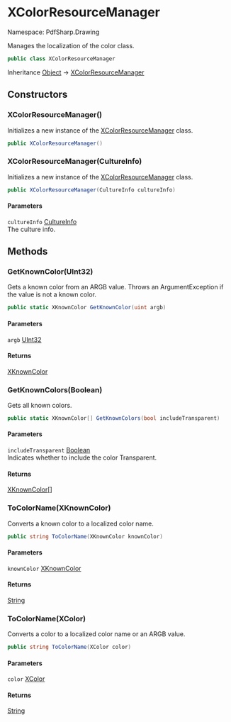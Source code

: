 # XColorResourceManager

Namespace: PdfSharp.Drawing

Manages the localization of the color class.

```csharp
public class XColorResourceManager
```

Inheritance [Object](https://docs.microsoft.com/en-us/dotnet/api/system.object) → [XColorResourceManager](./pdfsharp.drawing.xcolorresourcemanager)

## Constructors

### **XColorResourceManager()**

Initializes a new instance of the [XColorResourceManager](./pdfsharp.drawing.xcolorresourcemanager) class.

```csharp
public XColorResourceManager()
```

### **XColorResourceManager(CultureInfo)**

Initializes a new instance of the [XColorResourceManager](./pdfsharp.drawing.xcolorresourcemanager) class.

```csharp
public XColorResourceManager(CultureInfo cultureInfo)
```

#### Parameters

`cultureInfo` [CultureInfo](https://docs.microsoft.com/en-us/dotnet/api/system.globalization.cultureinfo)<br>
The culture info.

## Methods

### **GetKnownColor(UInt32)**

Gets a known color from an ARGB value. Throws an ArgumentException if the value is not a known color.

```csharp
public static XKnownColor GetKnownColor(uint argb)
```

#### Parameters

`argb` [UInt32](https://docs.microsoft.com/en-us/dotnet/api/system.uint32)<br>

#### Returns

[XKnownColor](./pdfsharp.drawing.xknowncolor)<br>

### **GetKnownColors(Boolean)**

Gets all known colors.

```csharp
public static XKnownColor[] GetKnownColors(bool includeTransparent)
```

#### Parameters

`includeTransparent` [Boolean](https://docs.microsoft.com/en-us/dotnet/api/system.boolean)<br>
Indicates whether to include the color Transparent.

#### Returns

[XKnownColor[]](./pdfsharp.drawing.xknowncolor)<br>

### **ToColorName(XKnownColor)**

Converts a known color to a localized color name.

```csharp
public string ToColorName(XKnownColor knownColor)
```

#### Parameters

`knownColor` [XKnownColor](./pdfsharp.drawing.xknowncolor)<br>

#### Returns

[String](https://docs.microsoft.com/en-us/dotnet/api/system.string)<br>

### **ToColorName(XColor)**

Converts a color to a localized color name or an ARGB value.

```csharp
public string ToColorName(XColor color)
```

#### Parameters

`color` [XColor](./pdfsharp.drawing.xcolor)<br>

#### Returns

[String](https://docs.microsoft.com/en-us/dotnet/api/system.string)<br>
